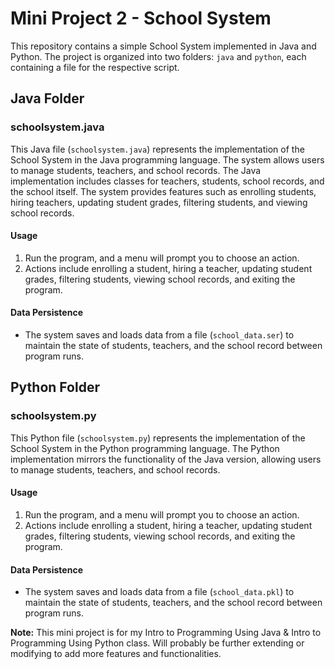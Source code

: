 # Mini Project 2 - School System

This repository contains a simple School System implemented in Java and Python. The project is organized into two folders: `java` and `python`, each containing a file for the respective script.

## Java Folder

### schoolsystem.java

This Java file (`schoolsystem.java`) represents the implementation of the School System in the Java programming language. The system allows users to manage students, teachers, and school records. The Java implementation includes classes for teachers, students, school records, and the school itself. The system provides features such as enrolling students, hiring teachers, updating student grades, filtering students, and viewing school records.

#### Usage

1. Run the program, and a menu will prompt you to choose an action.
2. Actions include enrolling a student, hiring a teacher, updating student grades, filtering students, viewing school records, and exiting the program.

#### Data Persistence

- The system saves and loads data from a file (`school_data.ser`) to maintain the state of students, teachers, and the school record between program runs.


## Python Folder

### schoolsystem.py

This Python file (`schoolsystem.py`) represents the implementation of the School System in the Python programming language. The Python implementation mirrors the functionality of the Java version, allowing users to manage students, teachers, and school records.

#### Usage

1. Run the program, and a menu will prompt you to choose an action.
2. Actions include enrolling a student, hiring a teacher, updating student grades, filtering students, viewing school records, and exiting the program.

#### Data Persistence

- The system saves and loads data from a file (`school_data.pkl`) to maintain the state of students, teachers, and the school record between program runs.


**Note:** This mini project is for my Intro to Programming Using Java & Intro to Programming Using Python class. Will probably be further extending or modifying to add more features and functionalities.
